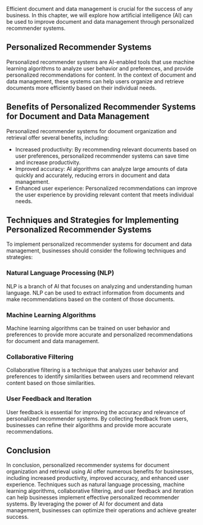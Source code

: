 
Efficient document and data management is crucial for the success of any business. In this chapter, we will explore how artificial intelligence (AI) can be used to improve document and data management through personalized recommender systems.

Personalized Recommender Systems
--------------------------------

Personalized recommender systems are AI-enabled tools that use machine learning algorithms to analyze user behavior and preferences, and provide personalized recommendations for content. In the context of document and data management, these systems can help users organize and retrieve documents more efficiently based on their individual needs.

Benefits of Personalized Recommender Systems for Document and Data Management
-----------------------------------------------------------------------------

Personalized recommender systems for document organization and retrieval offer several benefits, including:

* Increased productivity: By recommending relevant documents based on user preferences, personalized recommender systems can save time and increase productivity.
* Improved accuracy: AI algorithms can analyze large amounts of data quickly and accurately, reducing errors in document and data management.
* Enhanced user experience: Personalized recommendations can improve the user experience by providing relevant content that meets individual needs.

Techniques and Strategies for Implementing Personalized Recommender Systems
---------------------------------------------------------------------------

To implement personalized recommender systems for document and data management, businesses should consider the following techniques and strategies:

### Natural Language Processing (NLP)

NLP is a branch of AI that focuses on analyzing and understanding human language. NLP can be used to extract information from documents and make recommendations based on the content of those documents.

### Machine Learning Algorithms

Machine learning algorithms can be trained on user behavior and preferences to provide more accurate and personalized recommendations for document and data management.

### Collaborative Filtering

Collaborative filtering is a technique that analyzes user behavior and preferences to identify similarities between users and recommend relevant content based on those similarities.

### User Feedback and Iteration

User feedback is essential for improving the accuracy and relevance of personalized recommender systems. By collecting feedback from users, businesses can refine their algorithms and provide more accurate recommendations.

Conclusion
----------

In conclusion, personalized recommender systems for document organization and retrieval using AI offer numerous benefits for businesses, including increased productivity, improved accuracy, and enhanced user experience. Techniques such as natural language processing, machine learning algorithms, collaborative filtering, and user feedback and iteration can help businesses implement effective personalized recommender systems. By leveraging the power of AI for document and data management, businesses can optimize their operations and achieve greater success.
